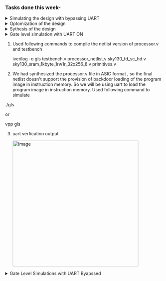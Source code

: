 ### Tasks done this week- 

<details> <summary> Simulating the design with bypassing UART </summary>
1. Simulation of the motion_sensitive_led_bar specific RISC-V design bypassing UART mechanism of loading the program image in memory the memory. Following steps were performed to do this task.
   
   a. In processor.v make following change, writing_inst_done=1 

   <img width="253" alt="image" src="https://github.com/jaya117/RISCV-HDP/assets/139655462/f836726a-6ee3-42dc-a070-c328ace4b198">

   b. In testbench.v comment out the follwoing uart image loading and verification code

   <img width="287" alt="image" src="https://github.com/jaya117/RISCV-HDP/assets/139655462/167b4380-4005-4e04-a4e2-1293ab26c272">

   c. use following commands to compile and simulate the design
   iverilog -o led_bar_local_var_code_v testbench.v processor.v
   ./led_bar_local_var_code_v
</details>   
 <details> <summary> Optomization of the design </summary>
2. On investigating the waveform I found that it was taking a very long time for input pins to drive the desired result on output pins. So to improve performance time I optimized the inline assemly code and removed multiple function calls to reduce instruction and branches. Created the processor core again based on the optimized C application program to achieve quickest input to output transition. This lead to speed up of the response by more than 50%.
3. Updated the testbench to add more stimulus points , and observed the waveform to verify that the expected output was achieved
7. Analysed the waveform and inputs and outputs of varuious black box modules like ID pipeline , ALU etc

### Waveform with optimized assmebly code 

<img width="912" alt="image" src="https://github.com/jaya117/RISCV-HDP/assets/139655462/d382e9f2-3e3c-4003-845d-4247c13eba3d">

### waveforms with different stimulus points

<img width="786" alt="image" src="https://github.com/jaya117/RISCV-HDP/assets/139655462/2fec5d58-2001-4553-b2af-2fea99fe849f">

</details>

<details> <summary> Sythesis of the  design </summary>

   1. Design synthesis is done using open source yosys tool
   2. Inatlled latest version of yosys tool using following commands
      
      sudo apt install build-essential clang bison flex libreadline-dev \
    gawk tcl-dev libffi-dev git graphviz \
    xdot pkg-config python python3 libftdi-dev \
    qt5-default python3-dev libboost-all-dev cmake libeigen3-dev

     git clone https://github.com/YosysHQ/yosys yosys
     cd yosys
     make -j$(nproc)
     sudo make install

  3. Performed following steps to synthesize RTL
     The RTL model processor.v that was used for functional verification and simulation has behavioral models of the instruction and data memory. Which are represented as - sky130_sram_2kbyte_1rw1r_32x256_8_inst and sky130_sram_2kbyte_1rw1r_32x256_8_data . we needed seperate behavioral models of the instrcution and data memory in order to do certain  functional verification friendly things like - 
Preloading the program image into the instruction memory array and thereby bypassing the tedious step of loading program instruction in memory via UART during the function simulation. 

2) These behavioral memory models are not synthesizable , so when preparing the design for synthesis , we need to comment out the RTL modules containing definitions of these behavioral model.

And their names at the time of instantiation in the design also need to be replace by already synthesized blabk box memory model provided by sky130 foundary. To do this in the current design we just need to replace  sky130_sram_2kbyte_1rw1r_32x256_8_inst and sky130_sram_2kbyte_1rw1r_32x256_8_data with sky130_sram_1kbyte_1rw1r_32x256_8. 

3) Next step is to convert this rtl into ASIC version , for that set writing_inst_done=0 in processor.v

4) Copied following sky130 libraries, processor.v and testbench.v to the same directory
   sky130_fd_sc_hd__tt_025C_1v80_256.lib
   sky130_fd_sc_hd.v
   primitives.v
   sky130_sram_1kbyte_1rw1r_32x256_8.v
   
6)  Used following yosys commands to synthesize the design
   a. cd to the directory where design and sky130 liberary files are located

    b. launch yosys

         yosys

    c. on yosys prompt

        read_liberty -lib sky130_fd_sc_hd__tt_025C_1v80_256.lib

    d. read verilog file

        read_verilog processor.v

    e. synthesize

        synth -top wrapper

    f.  write output verilog

        write_verilog test_output.v

    g.  map the syhthesized logic cells in test_output file to standard liberary cells

        abc -liberty sky130_fd_sc_hd__tt_025C_1v80_256.lib

    h. map the syhthesized flip flops cells in the test_output file to the standard liberary

        dfflibmap -liberty sky130_fd_sc_hd__tt_025C_1v80_256.lib

    i. write the final netlist

       write_verilog processor_netlist.v

    All Synthesis related files can be found  here

    [synthesis](./synthesis)
     
</details>
<details> <summary> Gate level simulation with UART ON </summary></details>

1. Used following commands to compile the netlist version of processor.v and testbench

   iverilog -o gls testbench.v processor_netlist.v sky130_fd_sc_hd.v sky130_sram_1kbyte_1rw1r_32x256_8.v primitives.v

2. We had synthesized the processor.v file in ASIC format , so the final netlist doesn't support the provision of backdoor loading of the program image in instruction memory. So we will be using uart to load the program image in  instruction memory. Used following command to simulate

 ./gls   
 
 or 
 
 vpp gls

 3. uart verfication output

    <img width="403" alt="image" src="https://github.com/jaya117/RISCV-HDP/assets/139655462/6e01a190-9493-4725-8732-7265088e1612">


<details><summary>Gate Level Simulations with UART Byapssed</summary>
 To simulate the design with UART bypassed , Following steps were done

   a. Convert processor.v to FPGA version by setting convert this rtl into ASIC version , 
       by setting writing_inst_done=1
   b. Resynthesize the RTL
   c. create a copy of sky130_sram_1kbyte_1rw1r_32x256_8.v as sky130_sram_1kbyte_1rw1r_32x256_8_inst.v
   d. Uncomment the initial begin block that intializaes the memory array and replace it with the initial 
      begin block from memory behavioral model defined in processor.v for functional simulation. This 
      updated memory behavioral file can be found here - [sky130_sram_1kbyte_1rw1r_32x256_8_inst.v](./synthesis/sky130_sram_1kbyte_1rw1r_32x256_8_inst.v) 
   
</details>
